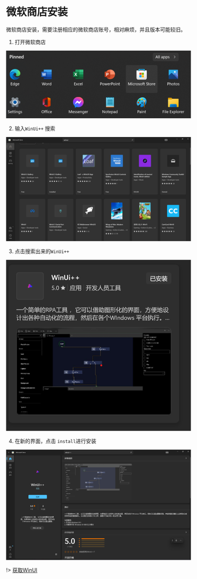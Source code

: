 # 微软商店安装
微软商店安装，需要注册相应的微软商店账号，相对麻烦，并且版本可能较旧。

1. 打开微软商店

![ms-store](./images/2022-07-12_191837.png ':size=90%')
    
2. 输入`WinUi++` 搜索

![ms-store](./images/2022-07-12_192141.png ':size=90%')

3. 点击搜索出来的`WinUi++`

![ms-store](./images/03.png ':size=40%')

4. 在新的界面，点击 `install`进行安装

![ms-store](./images/04.png ':size=90%')



!> [获取WinUI](ms-windows-store://pdp/?productid=9N8HM4N6R77J)
